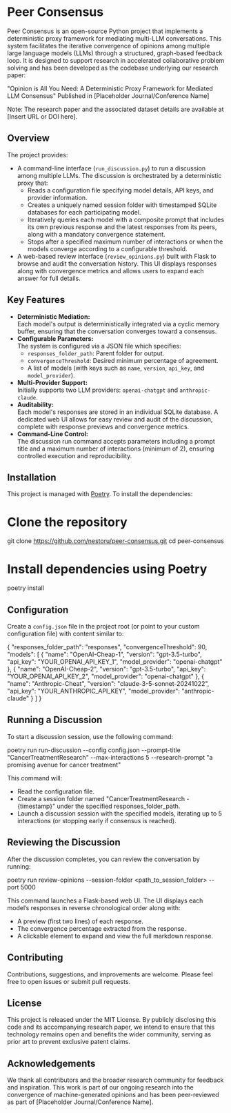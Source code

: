 # Peer Consensus

Peer Consensus is an open-source Python project that implements a deterministic proxy framework for mediating multi-LLM conversations. This system facilitates the iterative convergence of opinions among multiple large language models (LLMs) through a structured, graph-based feedback loop. It is designed to support research in accelerated collaborative problem solving and has been developed as the codebase underlying our research paper:

"Opinion is All You Need: A Deterministic Proxy Framework for Mediated LLM Consensus"
Published in [Placeholder Journal/Conference Name]

Note: The research paper and the associated dataset details are available at [Insert URL or DOI here].

## Overview

The project provides:
- A command-line interface (`run_discussion.py`) to run a discussion among multiple LLMs. The discussion is orchestrated by a deterministic proxy that:
  - Reads a configuration file specifying model details, API keys, and provider information.
  - Creates a uniquely named session folder with timestamped SQLite databases for each participating model.
  - Iteratively queries each model with a composite prompt that includes its own previous response and the latest responses from its peers, along with a mandatory convergence statement.
  - Stops after a specified maximum number of interactions or when the models converge according to a configurable threshold.
- A web-based review interface (`review_opinions.py`) built with Flask to browse and audit the conversation history. This UI displays responses along with convergence metrics and allows users to expand each answer for full details.

## Key Features

- **Deterministic Mediation:**  
  Each model's output is deterministically integrated via a cyclic memory buffer, ensuring that the conversation converges toward a consensus.
- **Configurable Parameters:**  
  The system is configured via a JSON file which specifies:
  - `responses_folder_path`: Parent folder for output.
  - `convergenceThreshold`: Desired minimum percentage of agreement.
  - A list of models (with keys such as `name`, `version`, `api_key`, and `model_provider`).
- **Multi-Provider Support:**  
  Initially supports two LLM providers: `openai-chatgpt` and `anthropic-claude`.
- **Auditability:**  
  Each model's responses are stored in an individual SQLite database. A dedicated web UI allows for easy review and audit of the discussion, complete with response previews and convergence metrics.
- **Command-Line Control:**  
  The discussion run command accepts parameters including a prompt title and a maximum number of interactions (minimum of 2), ensuring controlled execution and reproducibility.

## Installation

This project is managed with [Poetry](https://python-poetry.org/). To install the dependencies:

# Clone the repository
git clone https://github.com/nestoru/peer-consensus.git
cd peer-consensus

# Install dependencies using Poetry
poetry install

## Configuration

Create a `config.json` file in the project root (or point to your custom configuration file) with content similar to:

{
  "responses_folder_path": "responses",
  "convergenceThreshold": 90,
  "models": [
    {
      "name": "OpenAI-Cheap-1",
      "version": "gpt-3.5-turbo",
      "api_key": "YOUR_OPENAI_API_KEY_1",
      "model_provider": "openai-chatgpt"
    },
    {
      "name": "OpenAI-Cheap-2",
      "version": "gpt-3.5-turbo",
      "api_key": "YOUR_OPENAI_API_KEY_2",
      "model_provider": "openai-chatgpt"
    },
    {
      "name": "Anthropic-Cheat",
      "version": "claude-3-5-sonnet-20241022",
      "api_key": "YOUR_ANTHROPIC_API_KEY",
      "model_provider": "anthropic-claude"
    }
  ]
}

## Running a Discussion

To start a discussion session, use the following command:

poetry run run-discussion --config config.json --prompt-title "CancerTreatmentResearch" --max-interactions 5 --research-prompt "a promising avenue for cancer treatment"

This command will:
- Read the configuration file.
- Create a session folder named "CancerTreatmentResearch - {timestamp}" under the specified responses_folder_path.
- Launch a discussion session with the specified models, iterating up to 5 interactions (or stopping early if consensus is reached).

## Reviewing the Discussion

After the discussion completes, you can review the conversation by running:

poetry run review-opinions --session-folder <path_to_session_folder> --port 5000

This command launches a Flask-based web UI. The UI displays each model’s responses in reverse chronological order along with:
- A preview (first two lines) of each response.
- The convergence percentage extracted from the response.
- A clickable element to expand and view the full markdown response.

## Contributing

Contributions, suggestions, and improvements are welcome. Please feel free to open issues or submit pull requests.

## License

This project is released under the MIT License. By publicly disclosing this code and its accompanying research paper, we intend to ensure that this technology remains open and benefits the wider community, serving as prior art to prevent exclusive patent claims.

## Acknowledgements

We thank all contributors and the broader research community for feedback and inspiration. This work is part of our ongoing research into the convergence of machine-generated opinions and has been peer-reviewed as part of [Placeholder Journal/Conference Name].

